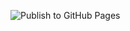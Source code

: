 ![Publish to GitHub Pages](https://github.com/sustavis/policies/actions/workflows/deploy-to-github-pages.yml/badge.svg)
